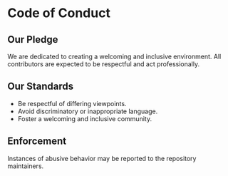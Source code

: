 # Code of Conduct

## Our Pledge
We are dedicated to creating a welcoming and inclusive environment. All contributors are expected to be respectful and act professionally.

## Our Standards
- Be respectful of differing viewpoints.
- Avoid discriminatory or inappropriate language.
- Foster a welcoming and inclusive community.

## Enforcement
Instances of abusive behavior may be reported to the repository maintainers.


